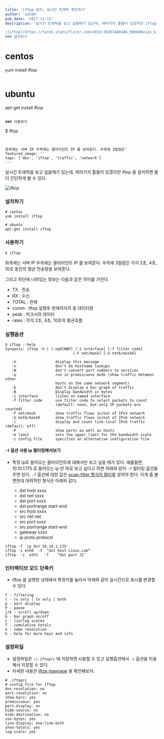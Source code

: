 ```yaml
---
title: 'iftop 설치, 실시간 트래픽 확인하기'
author: 'ash84'
pub_date: '2017-11-15'
description: '실시간 트래픽을 보고 싶을때가 있는데, 여러가지 툴들이 있겠지만 iftop 을 설치하면 좀 더 간단하게 볼 수 있다. 

![iftop](https://farm5.staticflickr.com/4553/38383480446_08b68be12e_b.jpg)
### 설치하기 

```
# centos
yum install iftop
```
```
# ubuntu
apt-get install iftop
```

### 사용하기 

```
$ iftop
```


좌측에는 서버 IP 우측에는 클라이언트 IP 를 보여준다. 우측에 3컬럼은'
featured_image: ''
tags: ['dev', 'iftop', 'traffic', 'network']
---
```


실시간 트래픽을 보고 싶을때가 있는데, 여러가지 툴들이 있겠지만 iftop 을 설치하면 좀 더 간단하게 볼 수 있다. 

![iftop](https://farm5.staticflickr.com/4553/38383480446_08b68be12e_b.jpg)
### 설치하기 

```
# centos
yum install iftop
```
```
# ubuntu
apt-get install iftop
```

### 사용하기 

```
$ iftop
```


좌측에는 서버 IP 우측에는 클라이언트 IP 를 보여준다. 우측에 3컬럼은 각각 2초, 4초, 10초 동안의 평균 전송량을 보여준다. 

그리고 하단에 나와있는 정보는 다음과 같은 의미를 가진다. 

- TX : 전송 
- RX : 수신
- TOTAL : 전체 
- cumm : iftop 실행후 현재까지의 총 데이터량
- peak : 피크시의 데이터 
- rates : 각각 2초, 4초, 10초의 평균흐름 

### 실행옵션 

```
$ iftop --help 
Synopsis: iftop -h | [-npblNBP] [-i interface] [-f filter code]
                               [-F net/mask] [-G net6/mask6]

   -h                  display this message
   -n                  don't do hostname lookups
   -N                  don't convert port numbers to services
   -p                  run in promiscuous mode (show traffic between other
                       hosts on the same network segment)
   -b                  don't display a bar graph of traffic
   -B                  Display bandwidth in bytes
   -i interface        listen on named interface
   -f filter code      use filter code to select packets to count
                       (default: none, but only IP packets are counted)
   -F net/mask         show traffic flows in/out of IPv4 network
   -G net6/mask6       show traffic flows in/out of IPv6 network
   -l                  display and count link-local IPv6 traffic (default: off)
   -P                  show ports as well as hosts
   -m limit            sets the upper limit for the bandwidth scale
   -c config file      specifies an alternative configuration file
```


#### `-f` 옵션 사용 ip 필터링해서보기 

- 특정 ip로 들어오는 클라이언트에 대해서만 보고 싶을 때가 있다. 예를들면, 10.10.1.175 로 들어오는 ip 만 따로 보고 싶다고 하면 아래와 같이 `-f` 필터링 옵션을 주면 된다. `-f` 옵션에 대한 값은 [pcap-filter 형식의 필터](http://www.manpagez.com/man/7/pcap-filter/)를 넣어야 한다. 이게 좀 불편한데 대략적인 형식은 아래와 같다. 

  - dst host xxxx	
  - dst net xxxx	
  - dst port xxxx	
  - dst portrange start-end	
  - src host xxxx
  - src net net
  - src port xxxx
  - src portrange start-end
  - gateway xxxx
  - ip proto protocol


```
iftop -f 'ip dst 10.10.1.175'
iftop -i eth0  -f  “dst host Linux.com”
iftop  -i  eth1   -f    “dst port 22″
```


### 인터랙티브 모드 단축키 

- iftop 을 실행한 상태에서 특정키를 눌러서 아래와 같이 실시간으로 표시를 변경할 수 있다. 

```
f - filtering 
t - rx only | tx only | both
p - port display
P - pause
j/k - scroll up/down
b - bar graph on/off
L - lin/log scales
T - cumulative totals
n - name resolution
h - help for more keys and info
```

### 설정파일 

- 설정파일은 `~/.iftoprc` 에 저장하면 사용할 수 있고 실행옵션에서 `-c` 옵션을 이용해서 지정할 수 있다. 
- 자세한 내용은 [iftop manpage](https://linux.die.net/man/8/iftop) 을 확인해보자. 
```
# .iftoprc
# config file for iftop
dns-resolution: no
port-resolution: no
show-bars: yes
promiscuous: yes
port-display: on
hide-source: no
hide-destination: no
use-bytes: yes
line-display: one-line-both
show-totals: yes
log-scale: yes
```


